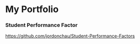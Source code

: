 # My Portfolio

### Student Performance Factor 

https://github.com/jordonchau/Student-Performance-Factors
